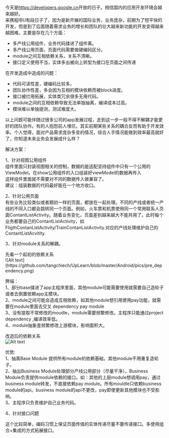 今天是<a href="https://developers.google.cn/">https://developers.google.cn</a>开放的日子。相信国内的应用开发环境会越来越好。<br>
来携程IBU有段日子了，因为是新开展的国际业务，业务庞杂，前期为了短平快的开发，但是到了后面随着需求业务的增长和团队的壮大越来新功能的开发变得越来越困难。主要是存在几个方面：

* 多产线公用组件，业务代码揉进了组件离。
* 多产线公用页面，页面代码需要做硬编码区分。
* module之间互相依赖关系，关系不清晰。
* 接口定义使用不当，实体多出被向上转型为接口在页面之间传递

在开发造成中造成的问题：
* 代码可读性差，硬编码比较多。
* 团队协作性差，多会因为互相的模块依赖而被block进度。
* 接口被烂用拓展，实体类冗余很多无用代码。
* module之间的互相依赖导致无法单独抽离，编译成本过高。
* 模块难以单独提测，测试难度大。

<p>以上问题可能伴随过很多公司的app发展过程，走到这一步一般不得不解耦才能更好的团队协作。有的人抱怨前人埋坑，其实前期某些关系的耦合反而有助于开发效率。个人觉得，面对产品需求庞杂多变的情况，综合人手情况能做到效率最高就好了，你知道未来业务会发展成什么样？</p>

解决方案：
<p>
1、针对视图公用组件<br>
组件里面只封装视图相关的控制，数据的是适配坚持组件中只有一个公用的ViewModel。在show公用组件的入口组装好viewModel的数据再传入<br>
这样组件里面就不需要对不同的数据传入做兼容了。<br>
建议：组装数据的代码最好能在一个地方收口。
</p>
<p>
2、针对公用页面<br>有些业务比较类似或者期初一样的页面，都放在一起处理。不同的产线或者统一产线的不同入口都会跳转同一个页面。例如，火车票和机票使用同一个常用联系人页面ContantListActivity。随着业务变化，页面差别越来越大不能共用了。此时每个业务都要自己的ContantListActivity，如FligthContanListActivity/TrainContanListActivity.对应的产线处理维护自己的ContantListAcvitity.

<p>
3、针对module关系的解耦。
</p>
先看一个起初的依赖关系<br>
![Alt text](https://github.com/tangchiech/UpLearn/blob/master/Android/pics/pre_dependency.png)

<p>
弊端：<br>
1、部分base揉进了app主程序里面，其他module可能需要使用就需要自己造轮子或者去倒置依赖app主模块。<br>
2、module之间可能会造成互相依赖，如其他module想引用使用pay功能，就需要在module里面去交叉 dependency pay module<br>
3、没有提取不常修改的moudle，module需要频繁修改。主程序只能通过project dependency ,编译效率低。<br>
4、module抽象差频繁修改上游模块，影响面积大。<br>
</p>

改造后的依赖关系<br>
![Alt text](https://github.com/tangchiech/UpLearn/blob/master/Android/pics/now-dependency.png)


优势:<br>
1、抽离Base Module 提供所有module的依赖基础，其他module不用重复造轮子。<br>
2、抽出Business Module处理部分产线公用部分（尽量干净）。Business Module负责提供module依赖的接口。如：其他的上层module想调用pay，通过business module转发，不直接依赖pay module。所有mouldle只依赖business module的api。business module的api不更改，pay即使更新其他模块也不受影响。<br>
3、主程序只负责维护自己业务代码。<br>

<p>
4、针对接口问题
</p>
这个比较简单，编码习惯上保证页面传值的实体传递尽量不要传递接口。多使用组合+集成的方式拓展接口。

